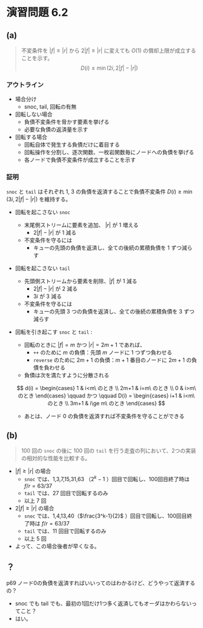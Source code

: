# 演習問題 6.2

## (a)

> 不変条件を $|f|\ge |r|$ から $2|f|\ge |r|$ に変えても $O(1)$ の償却上限が成立することを示す。
> $$
> D(i)\le \min(2i, 2|f|-|r|)
> $$
>

### アウトライン

- 場合分け
  - snoc, tail, 回転の有無
- 回転しない場合
  - 負債不変条件を脅かす要素を挙げる
  - 必要な負債の返済量を示す
- 回転する場合
  - 回転自体で発生する負債だけに着目する
  - 回転操作を分割し、逐次関数、一枚岩関数毎にノードへの負債を挙げる
  - 各ノードで負債不変条件が成立することを示す

### 証明

`snoc` と `tail` はそれぞれ 1, 3 の負債を返済することで負債不変条件 $D(i)\ge \min(3i, 2|f|-|r|)$ を維持する。

- 回転を起こさない `snoc`

  - 末尾側ストリームに要素を追加、 $|r|$ が 1 増える
    - $2|f|-|r|$ が 1 減る
  - 不変条件を守るには
    - キューの先頭の負債を返済し、全ての後続の累積負債を 1 ずつ減らす

- 回転を起こさない `tail`

  - 先頭側ストリームから要素を削除、$|f|$ が 1 減る
    - $2|f|-|r|$ が 2 減る
    - $3i$ が 3 減る
  - 不変条件を守るには
    - キューの先頭 3 つの負債を返済し、全ての後続の累積負債を 3 ずつ減らす

- 回転を引き起こす `snoc` と `tail` : 

  - 回転のときに $|f|=m$ かつ $|r|=2m+1$ であれば、
    - `++` のために $m$ の負債：先頭 $m$ ノードに 1 つずつ負わせる
    - `reverse` のために $2m+1$ の負債：$m+1$ 番目のノードに $2m+1$ の負債を負わせる
  - 負債は次を満たすように分散される

  $$
  d(i) =
  \begin{cases}
  1 & i<m\ のとき \\
  2m+1 & i=m\ のとき \\
  0 & i>m\ のとき
  \end{cases}
  \qquad
  かつ
  \qquad
  D(i) = \begin{cases}
  i+1 & i<m\ のとき \\
  3m+1 & i\ge m\ のとき
  \end{cases}
  $$

  - あとは、ノード 0 の負債を返済すれば不変条件を守ることができる 

## (b)

> 100 回の `snoc` の後に 100 回の `tail` を行う走査の列において、2つの実装の相対的な性能を比較する。

- $|f|\ge |r|$ の場合
  - `snoc` では、1,3,7,15,31,63 （$2^k-1$ ）回目で回転し、100回目終了時は $f/r = 63/37$
  - `tail` では、27 回目で回転するのみ
  - 以上 7 回
- $2|f|\ge |r|$ の場合
  - `snoc` では、1,4,13,40（$\frac{3^k-1}{2}$ ）回目で回転し、100回目終了時は $f/r = 63/37$
  - `tail` では、11 回目で回転するのみ
  - 以上 5 回
- よって、この場合後者が早くなる。



## ？

p69 ノード0の負債を返済すればいいってのはわかるけど、どうやって返済するの？

- snoc でも tail でも、最初の1回だけ1つ多く返済してもオーダはかわらないってこと？
- はい。